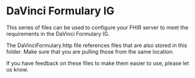 # DaVinci Formulary IG

This series of files can be used to configure your FHIR server to meet the requirements in the DaVinci Formulary IG.

The DaVinciFormulary.http file references files that are also stored in this folder. Make sure that you are pulling those from the same location.

If you have feedback on these files to make them easier to use, please let us know.